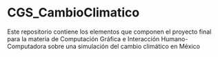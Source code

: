 # CGS_CambioClimatico
Este repositorio contiene los elementos que componen el proyecto final para la materia de Computación Gráfica e Interacción Humano-Computadora sobre una simulación del cambio climático en México

